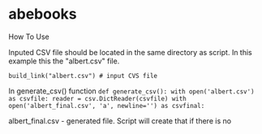 # abebooks

How To Use

Inputed CSV file should be located in the same directory as script. In this example this the "albert.csv" file.

``
build_link("albert.csv") # input CVS file
``

In generate_csv() function
``
def generate_csv():
    with open('albert.csv') as csvfile:
        reader = csv.DictReader(csvfile)
with open('albert_final.csv', 'a', newline='') as csvfinal:
``

albert_final.csv - generated file. Script will create that if there is no
